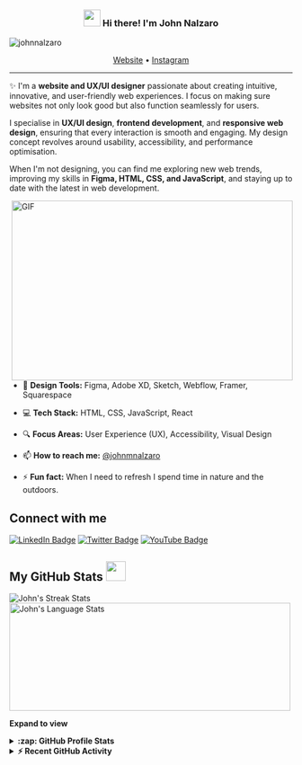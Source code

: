 <!-- Heading -->
<h3 align="center"><img src="https://raw.githubusercontent.com/MartinHeinz/MartinHeinz/master/wave.gif" width="30px"> Hi there! I'm John Nalzaro</h3>

<!-- Profile Views -->
<p align="left"> <img src="https://komarev.com/ghpvc/?username=johnnalzaro&label=Profile%20views&color=0e75b6&style=flat" alt="johnnalzaro" />
</p>

<p align="center">
  <a href="https://your-website.com">Website</a> •
  <a href="https://instagram.com/johnmnalzaro">Instagram</a>
</p>

 <!-- About section -->

---
✨ I'm a **website and UX/UI designer** passionate about creating intuitive, innovative, and user-friendly web experiences. I focus on making sure websites not only look good but also function seamlessly for users.

I specialise in **UX/UI design**, **frontend development**, and **responsive web design**, ensuring that every interaction is smooth and engaging. My design concept revolves around usability, accessibility, and performance optimisation.

When I'm not designing, you can find me exploring new web trends, improving my skills in **Figma, HTML, CSS, and JavaScript**, and staying up to date with the latest in web development.

<!-- code gif-->
<img align="right" alt="GIF" src="your-gif-link-here" width="500" height="320" />

- 🎨 **Design Tools:** Figma, Adobe XD, Sketch, Webflow, Framer, Squarespace

- 💻 **Tech Stack:** HTML, CSS, JavaScript, React

- 🔍 **Focus Areas:** User Experience (UX), Accessibility, Visual Design

- 📫 **How to reach me:** [@johnmnalzaro](https://instagram.com/johnmnalzaro)

- ⚡ **Fun fact:** When I need to refresh I spend time in nature and the outdoors.

<!-- About section: END -->

<!-- Connect section -->

<h2>Connect with me</h2>
<p>
    <a href="https://linkedin.com/in/johnnalzaro"><img src="https://img.shields.io/badge/-John%20Nalzaro-blue?style=plastic&amp;labelColor=blue&amp;logo=LinkedIn&amp;link=https://linkedin.com/in/johnnalzaro" alt="LinkedIn Badge"></a> 
   <a href="https://instagram.com/johnmnalzaro"><img src="https://img.shields.io/badge/-John%20Nalzaro-informational?style=plastic&amp;labelColor=informational&amp;logo=Twitter&amp;link=https://twitter.com/yourtwitter" alt="Twitter Badge"></a>
   <a href="https://www.youtube.com/c/johnmnalzaro"><img src="https://img.shields.io/badge/-John%20Nalzaro-informational?style=plastic&amp;labelColor=informational&amp;logo=YouTube&amp;link=https://youtube.com/c/YourChannel" alt="YouTube Badge"></a>
</p>

<!-- Connect section: END -->
 
<!-- GitHub section -->

## My GitHub Stats <img src="https://i.pinimg.com/originals/65/c4/f4/65c4f452571be1261e9c623f7da488ac.gif" width="35px"> 

<div>
   <img align="center" src="https://github-readme-streak-stats.herokuapp.com/?user=johnnalzaro" alt="John's Streak Stats" />
   <img align="center" src="https://github-readme-stats.vercel.app/api/top-langs?username=johnnalzaro&langs_count=10&show_icons=true&locale=en&layout=compact&theme=light" alt="John's Language Stats" height="192px" width="500px"/>
</div>

**Expand to view**
<details>
  <summary><b>:zap: GitHub Profile Stats</b></summary>
  <img src="https://github-readme-stats.anuraghazra1.vercel.app/api?username=johnnalzaro&show_icons=true" />
</details>

<details>
  <summary><b>⚡ Recent GitHub Activity</b></summary>
  <br/>
   <a href="https://github.com/johnnalzaro/"><img alt="John's Activity Graph" src="https://activity-graph.herokuapp.com/graph?username=johnnalzaro&custom_title=John's%20Contribution%20Graph&theme=react-dark" /></a>
  <br/>
</details>

<!-- GitHub section: END -->
